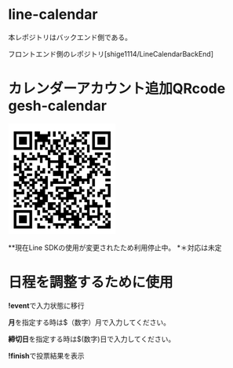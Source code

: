 # line-calendar
本レポジトリはバックエンド側である。

フロントエンド側のレポジトリ[shige1114/LineCalendarBackEnd]


# カレンダーアカウント追加QRcode gesh-calendar
![QRコード](./LineQR.png)

**現在Line SDKの使用が変更されたため利用停止中。
*＊対応は未定

# 日程を調整するために使用
**!event**で入力状態に移行

**月**を指定する時は$（数字）月で入力してください。

**締切日**を指定する時は$(数字)日で入力してください。

**!finish**で投票結果を表示

